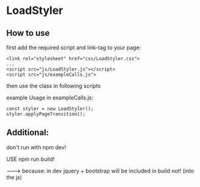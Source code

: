 

# LoadStyler


## How to use

first add the required script and link-tag to your page:

```
<link rel="stylesheet" href="css/LoadStyler.css">
...
<script src="js/LoadStyler.js"></script>
<script src="js/exampleCalls.js">
```

then use the class in following scripts

example Usage in exampleCalls.js:

```
const styler = new LoadStyler();
styler.applyPageTransition();
```



## Additional:

don't run with npm dev!

USE npm run build!

---> because: in dev jquery + bootstrap will be included in build not! (into the js)